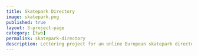 ```yaml
---
title: Skatepark Directory 
image: skatepark.png
published: true
layout: 3-project-page
category: [two]
permalink: skatepark-directory
description: Lettering project for an online European skatepark directory. Client - Man Over Board.
---
```

